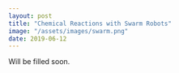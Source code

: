 ```yaml
---
layout: post
title: "Chemical Reactions with Swarm Robots"
image: "/assets/images/swarm.png"
date: 2019-06-12
---
```


Will be filled soon.